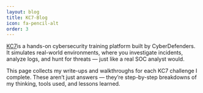 ```yaml
---
layout: blog
title: KC7-Blog
icon: fa-pencil-alt
order: 3
---
```


[KC7](https://kc7cyber.com/)is a hands-on cybersecurity training platform built by CyberDefenders. It simulates real-world environments, where you investigate incidents, analyze logs, and hunt for threats — just like a real SOC analyst would.

This page collects my write-ups and walkthroughs for each KC7 challenge I complete. These aren’t just answers — they’re step-by-step breakdowns of my thinking, tools used, and lessons learned.